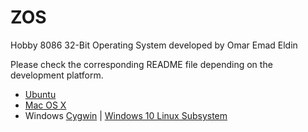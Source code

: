 # ZOS
Hobby 8086 32-Bit Operating System developed by Omar Emad Eldin

Please check the corresponding README file depending on the development platform.

* [Ubuntu](README.UBUNTU.md)
* [Mac OS X](README.MACOSX.md)
* Windows [Cygwin](README.CYGWIN.md) | [Windows 10 Linux Subsystem](README.WIN10-BASH.md)

